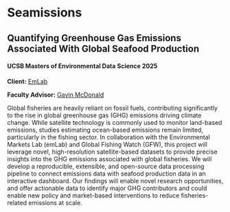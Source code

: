 # Seamissions
## Quantifying Greenhouse Gas Emissions Associated With Global Seafood Production
#### UCSB Masters of Environmental Data Science 2025
**Client:** [EmLab](https://github.com/emlab-ucsb)

**Faculty Advisor:** [Gavin McDonald](https://github.com/gmcdonald-sfg)


Global fisheries are heavily reliant on fossil fuels, contributing significantly to the rise in global greenhouse gas (GHG) emissions driving climate change. While satellite technology is commonly used to monitor land-based emissions, studies estimating ocean-based emissions remain limited, particularly in the fishing sector. In collaboration with the Environmental Markets Lab (emLab) and Global Fishing Watch (GFW), this project will leverage novel, high-resolution satellite-based datasets to provide precise insights into the GHG emissions associated with global fisheries. We will develop a reproducible, extensible, and open-source data processing pipeline to connect emissions data with seafood production data in an interactive dashboard. Our findings will enable novel research opportunities, and offer actionable data to identify major GHG contributors and could enable new policy and market-based interventions to reduce fisheries-related emissions at scale.
